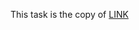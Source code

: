 This task is the copy of [LINK](https://github.com/ara2am/Competitive-programming/blob/master/informatics.mccme.ru/Изучение%20языка%20программирования/Типы%20данных/Целые%20числа/B.%20Сумма%20от%201%20до%20N/1466.cpp)